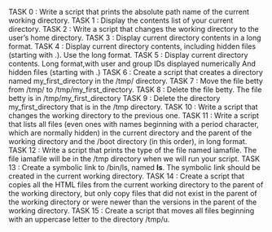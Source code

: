 TASK 0 : Write a script that prints the absolute path name of the current working directory.
TASK 1 : Display the contents list of your current directory.
TASK 2 : Write a script that changes the working directory to the user’s home directory.
TASK 3 : Display current directory contents in a long format.
TASK 4 : Display current directory contents, including hidden files (starting with .). Use the long format.
TASK 5 : Display current directory contents. Long format,with user and group IDs displayed numerically And hidden files (starting with .)
TASK 6 : Create a script that creates a directory named my_first_directory in the /tmp/ directory.
TASK 7 : Move the file betty from /tmp/ to /tmp/my_first_directory.
TASK 8 : Delete the file betty. The file betty is in /tmp/my_first_directory
TASK 9 : Delete the directory my_first_directory that is in the /tmp directory.
TASK 10 : Write a script that changes the working directory to the previous one.
TASK 11 : Write a script that lists all files (even ones with names beginning with a period character, which are normally hidden) in the current directory and the parent of the working directory and the /boot directory (in this order), in long format.
TASK 12 : Write a script that prints the type of the file named iamafile. The file iamafile will be in the /tmp directory when we will run your script.
TASK 13 : Create a symbolic link to /bin/ls, named __ls__. The symbolic link should be created in the current working directory.
TASK 14 : Create a script that copies all the HTML files from the current working directory to the parent of the working directory, but only copy files that did not exist in the parent of the working directory or were newer than the versions in the parent of the working directory.
TASK 15 : Create a script that moves all files beginning with an uppercase letter to the directory /tmp/u.
